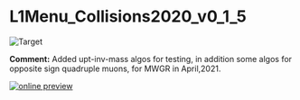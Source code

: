 # L1Menu_Collisions2020_v0_1_5

![Target](https://img.shields.io/badge/Target-MWGR-orange)

**Comment:** Added upt-inv-mass algos for testing, in addition some algos for opposite sign quadruple muons, for MWGR in April,2021. 

[![online preview](https://img.shields.io/badge/Online%20preview-click%20here-blue)](https://htmlpreview.github.io/?https://raw.githubusercontent.com/cms-l1-dpg/L1MenuRun3/master/official/L1Menu_Collisions2020_v0_1_5/L1Menu_Collisions2020_v0_1_5.html)
